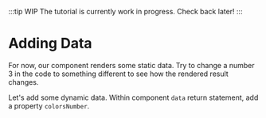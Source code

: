 :::tip WIP
The tutorial is currently work in progress. Check back later!
:::

# Adding Data

For now, our component renders some static data. Try to change a number 3 in the code to something different to see how the rendered result changes.

Let's add some dynamic data. Within component `data` return statement, add a property `colorsNumber`.
